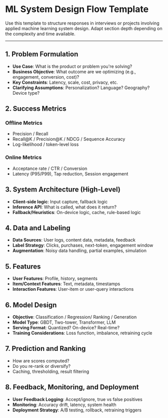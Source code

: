# ML System Design Flow Template

Use this template to structure responses in interviews or projects involving applied machine learning system design. Adapt section depth depending on the complexity and time available.

---

## 1. Problem Formulation

* **Use Case**: What is the product or problem you're solving?
* **Business Objective**: What outcome are we optimizing (e.g., engagement, conversion, cost)?
* **Key Constraints**: Latency, scale, cost, privacy, etc.
* **Clarifying Assumptions**: Personalization? Language? Geography? Device type?

## 2. Success Metrics

### Offline Metrics

* Precision / Recall
* Recall\@K / Precision\@K / NDCG / Sequence Accuracy
* Log-likelihood / token-level loss

### Online Metrics

* Acceptance rate / CTR / Conversion
* Latency (P95/P99), Tap reduction, Session engagement

## 3. System Architecture (High-Level)

* **Client-side logic**: Input capture, fallback logic
* **Inference API**: What is called, what does it return?
* **Fallback/Heuristics**: On-device logic, cache, rule-based logic

## 4. Data and Labeling

* **Data Sources**: User logs, content data, metadata, feedback
* **Label Strategy**: Clicks, purchases, next-token, engagement window
* **Augmentation**: Noisy data handling, partial examples, simulation

## 5. Features

* **User Features**: Profile, history, segments
* **Item/Context Features**: Text, metadata, timestamps
* **Interaction Features**: User-item or user-query interactions

## 6. Model Design

* **Objective**: Classification / Regression/ Ranking / Generation
* **Model Type**: GBDT, Two-tower, Transformer, LLM
* **Serving Format**: Quantized? On-device? Real-time?
* **Training Considerations**: Loss function, imbalance, retraining cycle

## 7. Prediction and Ranking

* How are scores computed?
* Do you re-rank or diversify?
* Caching, thresholding, result filtering

## 8. Feedback, Monitoring, and Deployment

* **User Feedback Logging**: Accept/ignore, true vs false positives
* **Monitoring**: Accuracy drift, latency, system health
* **Deployment Strategy**: A/B testing, rollback, retraining triggers

